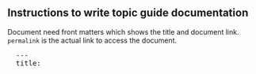 
## Instructions to write topic guide documentation

Document need front matters  which shows the title and document link.
`permalink` is the actual link to access the document.

<pre>
  ---
  title: <title>

  permalink: platform/topic-guide/<version>/<topic name>

---
</pre?>